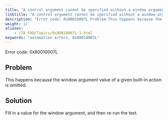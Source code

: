 ```yaml
--- 
title: "A control argument cannot be specified without a window argument. Please input valid data."
linktitle: "A control argument cannot be specified without a window argument. Please input valid data."
description: "Error code: 0x80010007L Problem This happens because the window argument value of a given built-in action is omitted. Solution Fill in a value for the window argument, and then re-run the test."
weight: 12
aliases: 
    - /TA_FAQ/Topics/0x80010007L-1.html
keywords: "automation errors, 0x80010007L"
---
```


Error code: 0x80010007L

## Problem

This happens because the window argument value of a given built-in action is omitted.

## Solution

Fill in a value for the window argument, and then re-run the test.



